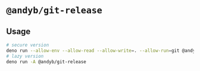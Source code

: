 # `@andyb/git-release`

## Usage

```sh
# secure version
deno run --allow-env --allow-read --allow-write=. --allow-run=git @andyb/git-release
# lazy version
deno run -A @andyb/git-release
```
